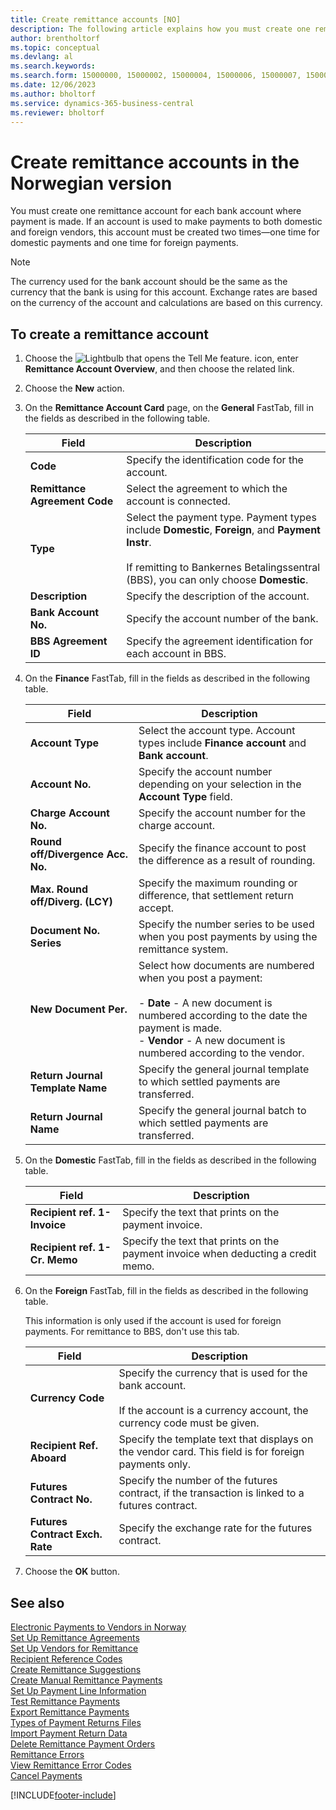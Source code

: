 ```yaml
---
title: Create remittance accounts [NO]
description: The following article explains how you must create one remittance account for each bank account where payment is made in the Norwegian version of Business Central.
author: brentholtorf
ms.topic: conceptual
ms.devlang: al
ms.search.keywords:
ms.search.form: 15000000, 15000002, 15000004, 15000006, 15000007, 15000010
ms.date: 12/06/2023
ms.author: bholtorf
ms.service: dynamics-365-business-central
ms.reviewer: bholtorf
---
```

# Create remittance accounts in the Norwegian version

You must create one remittance account for each bank account where payment is made. If an account is used to make payments to both domestic and foreign vendors, this account must be created two times—one time for domestic payments and one time for foreign payments.  

> [!NOTE]  
>  The currency used for the bank account should be the same as the currency that the bank is using for this account. Exchange rates are based on the currency of the account and calculations are based on this currency.  

## To create a remittance account  

1.  Choose the ![Lightbulb that opens the Tell Me feature.](../../media/ui-search/search_small.png "Tell me what you want to do") icon, enter **Remittance Account Overview**, and then choose the related link.  
2.  Choose the **New** action.  
3.  On the **Remittance Account Card** page, on the **General** FastTab, fill in the fields as described in the following table.  

    |Field|Description|  
    |---------------------------------|---------------------------------------|  
    |**Code**|Specify the identification code for the account.|  
    |**Remittance Agreement Code**|Select the agreement to which the account is connected.|  
    |**Type**|Select the payment type. Payment types include **Domestic**, **Foreign**, and **Payment Instr**.<br /><br /> If remitting to Bankernes Betalingssentral (BBS), you can only choose **Domestic**.|  
    |**Description**|Specify the description of the account.|  
    |**Bank Account No.**|Specify the account number of the bank.|  
    |**BBS Agreement ID**|Specify the agreement identification for each account in BBS.|  

4.  On the **Finance** FastTab, fill in the fields as described in the following table.  

    |Field|Description|  
    |---------------------------------|---------------------------------------|  
    |**Account Type**|Select the account type. Account types include **Finance account** and **Bank account**.|  
    |**Account No.**|Specify the account number depending on your selection in the **Account Type** field.|  
    |**Charge Account No.**|Specify the account number for the charge account.|  
    |**Round off/Divergence Acc. No.**|Specify the finance account to post the difference as a result of rounding.|  
    |**Max. Round off/Diverg. (LCY)**|Specify the maximum rounding or difference, that settlement return accept.|  
    |**Document No. Series**|Specify the number series to be used when you post payments by using the remittance system.|  
    |**New Document Per.**|Select how documents are numbered when you post a payment:<br /><br /> -   **Date** - A new document is numbered according to the date the payment is made.<br />-   **Vendor** - A new document is numbered according to the vendor.|  
    |**Return Journal Template Name**|Specify the general journal template to which settled payments are transferred.|  
    |**Return Journal Name**|Specify the general journal batch to which settled payments are transferred.|  

5.  On the **Domestic** FastTab, fill in the fields as described in the following table.  

    |Field|Description|  
    |---------------------------------|---------------------------------------|  
    |**Recipient ref. 1- Invoice**|Specify the text that prints on the payment invoice.|  
    |**Recipient ref. 1- Cr. Memo**|Specify the text that prints on the payment invoice when deducting a credit memo.|  

6.  On the **Foreign** FastTab, fill in the fields as described in the following table.  

    This information is only used if the account is used for foreign payments. For remittance to BBS, don't use this tab.  

    |Field|Description|  
    |---------------------------------|---------------------------------------|  
    |**Currency Code**|Specify the currency that is used for the bank account.<br /><br /> If the account is a currency account, the currency code must be given.|  
    |**Recipient Ref. Aboard**|Specify the template text that displays on the vendor card. This field is for foreign payments only.|  
    |**Futures Contract No.**|Specify the number of the futures contract, if the transaction is linked to a futures contract.|  
    |**Futures Contract Exch. Rate**|Specify the exchange rate for the futures contract.|  

7.  Choose the **OK** button.  

## See also  
 [Electronic Payments to Vendors in Norway](electronic-payments-to-vendors-in-norway.md)   
 [Set Up Remittance Agreements](how-to-set-up-remittance-agreements.md)   
 [Set Up Vendors for Remittance](how-to-set-up-vendors-for-remittance.md)   
 [Recipient Reference Codes](recipient-reference-codes.md)   
 [Create Remittance Suggestions](how-to-create-remittance-suggestions.md)   
 [Create Manual Remittance Payments](how-to-create-manual-remittance-payments.md)   
 [Set Up Payment Line Information](how-to-set-up-payment-line-information.md)   
 [Test Remittance Payments](how-to-test-remittance-payments.md)   
 [Export Remittance Payments](how-to-export-remittance-payments.md)   
 [Types of Payment Returns Files](types-of-payment-returns-files.md)   
 [Import Payment Return Data](how-to-import-payment-return-data.md)   
 [Delete Remittance Payment Orders](how-to-delete-remittance-payment-orders.md)   
 [Remittance Errors](remittance-errors.md)   
 [View Remittance Error Codes](how-to-view-remittance-error-codes.md)   
 [Cancel Payments](how-to-cancel-payments.md)


[!INCLUDE[footer-include](../../includes/footer-banner.md)]